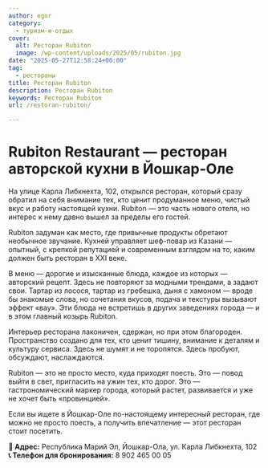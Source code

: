 ```yaml
---
author: egor
category:
  - туризм-и-отдых
cover:
  alt: Ресторан Rubiton
  image: /wp-content/uploads/2025/05/rubiton.jpg
date: "2025-05-27T12:58:24+00:00"
tag:
  - рестораны
title: Ресторан Rubiton
description: Ресторан Rubiton
keywords: Ресторан Rubiton
url: /restoran-rubiton/

---
```

# Rubiton Restaurant — ресторан авторской кухни в Йошкар-Оле

На улице Карла Либкнехта, 102, открылся ресторан, который сразу обратил на себя внимание тех, кто ценит продуманное меню, чистый вкус и работу настоящей кухни. Rubiton — это часть нового отеля, но интерес к нему давно вышел за пределы его гостей.

Rubiton задуман как место, где привычные продукты обретают необычное звучание. Кухней управляет шеф-повар из Казани — опытный, с крепкой репутацией и современным взглядом на то, каким должен быть ресторан в XXI веке.

В меню — дорогие и изысканные блюда, каждое из которых — авторский рецепт. Здесь не повторяют за модными трендами, а задают свои. Тартар из лосося, тартар из гребешка, дыня с хамоном — вроде бы знакомые слова, но сочетания вкусов, подача и текстуры вызывают эффект «вау». Эти блюда не встретишь в других заведениях города — и в этом главный козырь Rubiton.

Интерьер ресторана лаконичен, сдержан, но при этом благороден. Пространство создано для тех, кто ценит тишину, внимание к деталям и культуру сервиса. Здесь не шумят и не торопятся. Здесь пробуют, обсуждают, наслаждаются.

Rubiton — это не просто место, куда приходят поесть. Это — повод выйти в свет, пригласить на ужин тех, кто дорог. Это — гастрономический маркер города, который растет, развивается и уже не хочет быть «провинцией».

Если вы ищете в Йошкар-Оле по-настоящему интересный ресторан, где можно не просто поесть, а получить впечатление — этот ресторан стоит посетить.

**📍 Адрес:** Республика Марий Эл, Йошкар-Ола, ул. Карла Либкнехта, 102  
**📞 Телефон для бронирования:** 8 902 465 00 05
